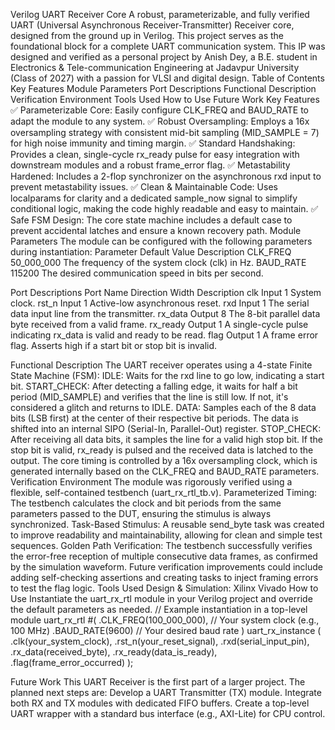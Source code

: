 Verilog UART Receiver Core
A robust, parameterizable, and fully verified UART (Universal Asynchronous Receiver-Transmitter) Receiver core, designed from the ground up in Verilog. This project serves as the foundational block for a complete UART communication system.
This IP was designed and verified as a personal project by Anish Dey, a B.E. student in Electronics & Tele-communication Engineering at Jadavpur University (Class of 2027) with a passion for VLSI and digital design.
Table of Contents
Key Features
Module Parameters
Port Descriptions
Functional Description
Verification Environment
Tools Used
How to Use
Future Work
Key Features
✅ Parameterizable Core: Easily configure CLK_FREQ and BAUD_RATE to adapt the module to any system.
✅ Robust Oversampling: Employs a 16x oversampling strategy with consistent mid-bit sampling (MID_SAMPLE = 7) for high noise immunity and timing margin.
✅ Standard Handshaking: Provides a clean, single-cycle rx_ready pulse for easy integration with downstream modules and a robust frame_error flag.
✅ Metastability Hardened: Includes a 2-flop synchronizer on the asynchronous rxd input to prevent metastability issues.
✅ Clean & Maintainable Code: Uses localparams for clarity and a dedicated sample_now signal to simplify conditional logic, making the code highly readable and easy to maintain.
✅ Safe FSM Design: The core state machine includes a default case to prevent accidental latches and ensure a known recovery path.
Module Parameters
The module can be configured with the following parameters during instantiation:
Parameter
Default Value
Description
CLK_FREQ
50_000_000
The frequency of the system clock (clk) in Hz.
BAUD_RATE
115200
The desired communication speed in bits per second.

Port Descriptions
Port Name
Direction
Width
Description
clk
Input
1
System clock.
rst_n
Input
1
Active-low asynchronous reset.
rxd
Input
1
The serial data input line from the transmitter.
rx_data
Output
8
The 8-bit parallel data byte received from a valid frame.
rx_ready
Output
1
A single-cycle pulse indicating rx_data is valid and ready to be read.
flag
Output
1
A frame error flag. Asserts high if a start bit or stop bit is invalid.

Functional Description
The UART receiver operates using a 4-state Finite State Machine (FSM):
IDLE: Waits for the rxd line to go low, indicating a start bit.
START_CHECK: After detecting a falling edge, it waits for half a bit period (MID_SAMPLE) and verifies that the line is still low. If not, it's considered a glitch and returns to IDLE.
DATA: Samples each of the 8 data bits (LSB first) at the center of their respective bit periods. The data is shifted into an internal SIPO (Serial-In, Parallel-Out) register.
STOP_CHECK: After receiving all data bits, it samples the line for a valid high stop bit. If the stop bit is valid, rx_ready is pulsed and the received data is latched to the output.
The core timing is controlled by a 16x oversampling clock, which is generated internally based on the CLK_FREQ and BAUD_RATE parameters.
Verification Environment
The module was rigorously verified using a flexible, self-contained testbench (uart_rx_rtl_tb.v).
Parameterized Timing: The testbench calculates the clock and bit periods from the same parameters passed to the DUT, ensuring the stimulus is always synchronized.
Task-Based Stimulus: A reusable send_byte task was created to improve readability and maintainability, allowing for clean and simple test sequences.
Golden Path Verification: The testbench successfully verifies the error-free reception of multiple consecutive data frames, as confirmed by the simulation waveform.
Future verification improvements could include adding self-checking assertions and creating tasks to inject framing errors to test the flag logic.
Tools Used
Design & Simulation: Xilinx Vivado
How to Use
Instantiate the uart_rx_rtl module in your Verilog project and override the default parameters as needed.
// Example instantiation in a top-level module
uart_rx_rtl #(
    .CLK_FREQ(100_000_000),  // Your system clock (e.g., 100 MHz)
    .BAUD_RATE(9600)         // Your desired baud rate
) uart_rx_instance (
    .clk(your_system_clock),
    .rst_n(your_reset_signal),
    .rxd(serial_input_pin),
    .rx_data(received_byte),
    .rx_ready(data_is_ready),
    .flag(frame_error_occurred)
);


Future Work
This UART Receiver is the first part of a larger project. The planned next steps are:
Develop a UART Transmitter (TX) module.
Integrate both RX and TX modules with dedicated FIFO buffers.
Create a top-level UART wrapper with a standard bus interface (e.g., AXI-Lite) for CPU control.
